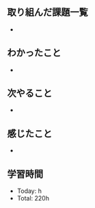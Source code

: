 ## 取り組んだ課題一覧
- 
## わかったこと
- 
## 次やること
- 
## 感じたこと
- 
## 学習時間
- Today: h
- Total: 220h

<!--```toggl
LIST
FROM 2024-05-13 TO 2024-05-13
INCLUDE PROJECTS "HappinessChain", "Self-Study"
```-->
<!--```toggl
SUMMARY
FROM 2024-01-01 TO 2024-05-13
INCLUDE PROJECTS "HappinessChain", "Self-Study"
```-->
